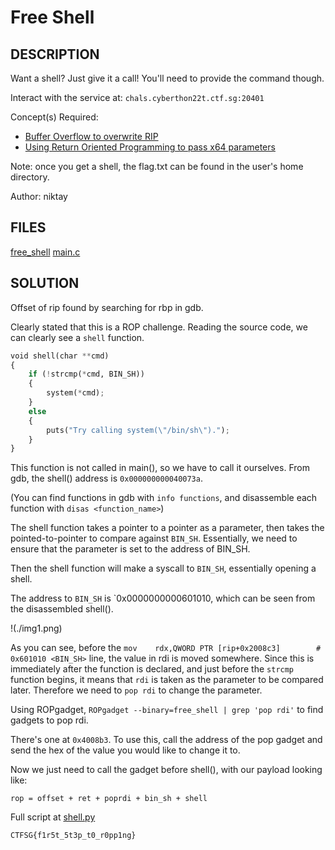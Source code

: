 # Free Shell

## DESCRIPTION
Want a shell? Just give it a call! You'll need to provide the command though.

Interact with the service at:
`chals.cyberthon22t.ctf.sg:20401`

Concept(s) Required:
- [Buffer Overflow to overwrite RIP](https://guyinatuxedo.github.io/05-bof_callfunction/csaw18_getit/index.html)
- [Using Return Oriented Programming to pass x64 parameters](https://www.youtube.com/watch?v=abEOdicWhNo)

Note: once you get a shell, the flag.txt can be found in the user's home directory.

Author: niktay

## FILES
[free_shell](./free_shell)
[main.c](./main.c)

## SOLUTION
Offset of rip found by searching for rbp in gdb. 

Clearly stated that this is a ROP challenge. Reading the source code, we can clearly see a `shell` function.

```python
void shell(char **cmd)
{
    if (!strcmp(*cmd, BIN_SH))
    {
        system(*cmd);
    }
    else
    {
        puts("Try calling system(\"/bin/sh\").");
    }
}
```

This function is not called in main(), so we have to call it ourselves. From gdb, the shell() address is `0x000000000040073a`. 

(You can find functions in gdb with `info functions`, and disassemble each function with `disas <function_name>`)

The shell function takes a pointer to a pointer as a parameter, then takes the pointed-to-pointer to compare against `BIN_SH`. Essentially, we need to ensure that the parameter is set to the address of BIN_SH.

Then the shell function will make a syscall to `BIN_SH`, essentially opening a shell. 

The address to `BIN_SH` is `0x0000000000601010, which can be seen from the disassembled shell(). 

!(./img1.png)

As you can see, before the `mov    rdx,QWORD PTR [rip+0x2008c3]        # 0x601010 <BIN_SH>` line, the value in rdi is moved somewhere. Since this is immediately after the function is declared, and just before the `strcmp` function begins, it means that `rdi` is taken as the parameter to be compared later. Therefore we need to `pop rdi` to change the parameter. 

Using ROPgadget, `ROPgadget --binary=free_shell | grep 'pop rdi'` to find gadgets to pop rdi. 

There's one at `0x4008b3`. To use this, call the address of the pop gadget and send the hex of the value you would like to change it to. 

Now we just need to call the gadget before shell(), with our payload looking like:

`rop = offset + ret + poprdi + bin_sh + shell`

Full script at [shell.py](./shell.py)

`CTFSG{f1r5t_5t3p_t0_r0pp1ng}`
